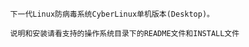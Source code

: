 
              下一代Linux防病毒系统CyberLinux单机版本(Desktop)。

              说明和安装请看支持的操作系统目录下的README文件和INSTALL文件
